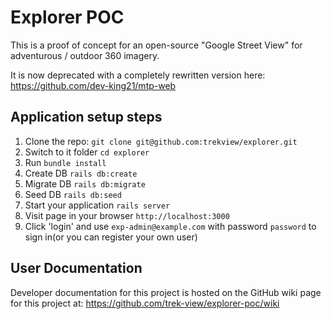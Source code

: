# Explorer POC

This is a proof of concept for an open-source "Google Street View" for adventurous / outdoor 360 imagery.

It is now deprecated with a completely rewritten version here: https://github.com/dev-king21/mtp-web

## Application setup steps

1. Clone the repo: `git clone git@github.com:trekview/explorer.git`
2. Switch to it folder `cd explorer`
3. Run `bundle install`
4. Create DB `rails db:create`
5. Migrate DB `rails db:migrate`
6. Seed DB `rails db:seed`
7. Start your application `rails server`
8. Visit page in your browser `http://localhost:3000`
9. Click 'login' and use `exp-admin@example.com` with password `password` to sign in(or you can register your own user)

## User Documentation

Developer documentation for this project is hosted on the GitHub wiki page for this project at: https://github.com/trek-view/explorer-poc/wiki
